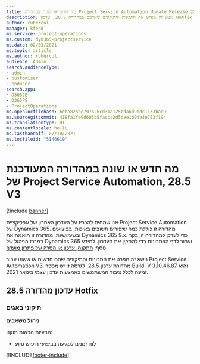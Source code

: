 ```yaml
---
title: מה חדש או שונה במהדורה Project Service Automation Update Release 28.5 Hotfix, V3
description: נושא זה מפרט את התכונות והתיקונים שזמינים במהדורה 28.5, עדכון Hotfix V3 של Project Service Automation.
author: ruhercul
manager: kfend
ms.service: project-operations
ms.custom: dyn365-projectservice
ms.date: 02/03/2021
ms.topic: article
ms.author: ruhercul
audience: Admin
search.audienceType:
- admin
- customizer
- enduser
search.app:
- D365CE
- D365PS
- ProjectOperations
ms.openlocfilehash: 6eba825be797626cd31a125bda6d9bdc1133bae9
ms.sourcegitcommit: 418fa1fe9d605b8faccc2d5dee1b04b4e753f194
ms.translationtype: HT
ms.contentlocale: he-IL
ms.lasthandoff: 02/10/2021
ms.locfileid: "5146619"
---
```

# <a name="whats-new-or-changed-in-project-service-automation-update-release-285-v3"></a>מה חדש או שונה במהדורה המעודכנת של Project Service Automation, 28.5 V3

[!include [banner](../includes/psa-now-project-operations.md)]

אנו שמחים להכריז על העדכון האחרון של אפליקציית Project Service Automation של Dynamics 365. מהדורה זו כוללת כמה שיפורים חשובים באיכות, בביצועים ובשימושיות. מהדורה זו תואמת את Dynamics 365 9.x. כדי לעדכן למהדורה זו, בקר במרכז הניהול של Dynamics 365 ועבור לדף הפתרונות כדי להתקין את העדכון. למידע נוסף: [התקנה, עדכון או הסרה של פתרון מועדף](https://docs.microsoft.com/power-platform/admin/install-remove-preferred-solution).

נושא זה מפרט את התכונות והתיקונים שהם חדשים או ששונו עבור Project Service Automation V3, מהדורת עדכון 28.5. לגרסה זו יש מספר Build ‏ V 3.10.46.87 והיא זמינה לכלל ציבור המשתמשים באמצעות עדכון עצמי בינואר 2021.

## <a name="update-release-285-hotfix"></a>עדכון מהדורה 28.5 Hotfix

### <a name="bug-fixes"></a>תיקוני באגים

**ניהול משאבים**

הבעיות הבאות תוקנו:

- לוח זמנים לפגיעה בביצועי חיפוש סיוע



[!INCLUDE[footer-include](../includes/footer-banner.md)]